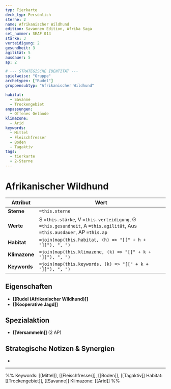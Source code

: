 ```yaml
---
typ: Tierkarte
deck_typ: Persönlich
sterne: 2
name: Afrikanischer Wildhund
edition: Savannen Edition, Afrika Saga
set_nummer: SEAF 014
stärke: 3
verteidigung: 2
gesundheit: 3
agilität: 5
ausdauer: 5
ap: 2

# --- STRATEGISCHE IDENTITÄT ---
spielweise: "Gruppe"
archetypen: ["Rudel"] 
gruppensubtyp: "Afrikanischer Wildhund" 

habitat:
  - Savanne
  - Trockengebiet
anpassungen:
  - Offenes Gelände
klimazone:
  - Arid
keywords:
  - Mittel
  - Fleischfresser
  - Boden
  - Tagaktiv
tags:
  - tierkarte
  - 2-Sterne
---
```


# Afrikanischer Wildhund

| Attribut      | Wert                                                                                                                    |
| ------------- | ----------------------------------------------------------------------------------------------------------------------- |
| **Sterne**    | `=this.sterne`                                                                                                          |
| **Werte**     | S `=this.stärke`, V `=this.verteidigung`, G `=this.gesundheit`, A `=this.agilität`, Aus `=this.ausdauer`, AP `=this.ap` |
| **Habitat**   | `=join(map(this.habitat, (h) => "[[" + h + "]]"), ", ")`                                                                |
| **Klimazone** | `=join(map(this.klimazone, (k) => "[[" + k + "]]"), ", ")`                                                              |
| **Keywords**  | `=join(map(this.keywords, (k) => "[[" + k + "]]"), ", ")`                                                               |
## Eigenschaften

- **[[Rudel (Afrikanischer Wildhund)]]**
- **[[Kooperative Jagd]]**

## Spezialaktion

- **[[Versammeln]]** (2 AP)

## Strategische Notizen & Synergien

-
---
%%
Keywords: [[Mittel]], [[Fleischfresser]], [[Boden]], [[Tagaktiv]]
Habitat: [[Trockengebiet]], [[Savanne]]
Klimazone: [[Arid]]
%%